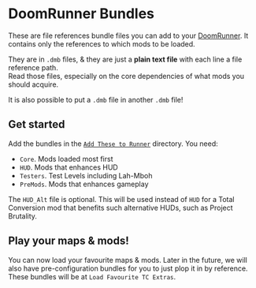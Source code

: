 # DoomRunner Bundles

These are file references bundle files you can add to your [DoomRunner](https://github.com/Youda008/DoomRunner). It contains only the references to which mods to be loaded.

They are in `.dmb` files, & they are just a **plain text file** with each line a file reference path.  
Read those files, especially on the core dependencies of what mods you should acquire.

It is also possible to put a `.dmb` file in another `.dmb` file!

## Get started

Add the bundles in the [`Add These to Runner`](/src/DoomRunner/Bundles/000-Add_These_To_Runner/) directory. You need:

- `Core`. Mods loaded most first
- `HUD`. Mods that enhances HUD
- `Testers`. Test Levels including Lah-Mboh
- `PreMods`. Mods that enhances gameplay

The `HUD_Alt` file is optional. This will be used instead of `HUD` for a Total Conversion mod that benefits such alternative HUDs, such as Project Brutality.

## Play your maps & mods!

You can now load your favourite maps & mods. Later in the future, we will also have pre-configuration bundles for you to just plop it in by reference.  
These bundles will be at `Load Favourite TC Extras`.